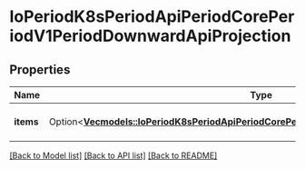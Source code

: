 # IoPeriodK8sPeriodApiPeriodCorePeriodV1PeriodDownwardApiProjection

## Properties

Name | Type | Description | Notes
------------ | ------------- | ------------- | -------------
**items** | Option<[**Vec<models::IoPeriodK8sPeriodApiPeriodCorePeriodV1PeriodDownwardApiVolumeFile>**](io.k8s.api.core.v1.DownwardAPIVolumeFile.md)> | Items is a list of DownwardAPIVolume file | [optional]

[[Back to Model list]](../README.md#documentation-for-models) [[Back to API list]](../README.md#documentation-for-api-endpoints) [[Back to README]](../README.md)


